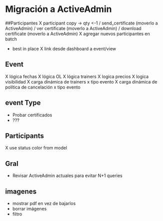 # Migración a ActiveAdmin

##Participantes
X participant copy -> qty <-1
/ send_certificate (moverlo a ActiveAdmin)
/ ver certificate  (moverlo a ActiveAdmin)
/ download certificate  (moverlo a ActiveAdmin)
X agregar nuevos participantes en batch
- best in place
X link desde dashboard a event/view

## Event
X lógica fechas
X lógica OL
X lógica trainers
X logica precios
X logica visibilidad
X carga dinámica de trainers x tipo evento
X carga dinámica de política de cancelación x tipo evento

## event Type
- Probar certificados
- ???

## Participants
X use status color from model

## Gral
- Revisar ActiveAdmin actuales para evitar N+1 queries

## imagenes
- mostrar pdf en vez de bajarlos
- borrar imágenes
- filtro

